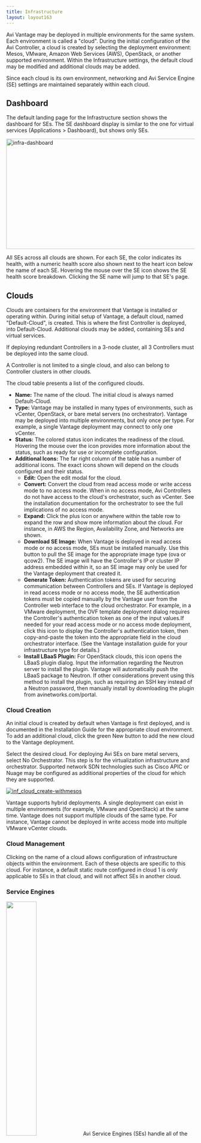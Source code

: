 ```yaml
---
title: Infrastructure
layout: layout163
---
```

Avi Vantage may be deployed in multiple environments for the same system. Each environment is called a "cloud". During the initial configuration of the Avi Controller, a cloud is created by selecting the deployment environment: Mesos, VMware, Amazon Web Services (AWS), OpenStack, or another supported environment. Within the Infrastructure settings, the default cloud may be modified and additional clouds may be added.

Since each cloud is its own environment, networking and Avi Service Engine (SE) settings are maintained separately within each cloud.
<a name="dashboard"></a>

## Dashboard

The default landing page for the Infrastructure section shows the dashboard for SEs. The SE dashboard display is similar to the one for virtual services (Applications > Dashboard), but shows only SEs.

<a href="img/infra-dashboard-1.png"><img class="alignnone size-full wp-image-5194" src="img/infra-dashboard-1.png" alt="infra-dashboard" width="919" height="294"></a>

All SEs across all clouds are shown. For each SE, the color indicates its health, with a numeric health score also shown next to the heart icon below the name of each SE. Hovering the mouse over the SE icon shows the SE health score breakdown. Clicking the SE name will jump to that SE's page.
<a name="clouds"></a>

## Clouds

Clouds are containers for the environment that Vantage is installed or operating within. During initial setup of Vantage, a default cloud, named "Default-Cloud", is created. This is where the first Controller is deployed, into Default-Cloud. Additional clouds may be added, containing SEs and virtual services.

If deploying redundant Controllers in a 3-node cluster, all 3 Controllers must be deployed into the same cloud.

A Controller is not limited to a single cloud, and also can belong to Controller clusters in other clouds.

The cloud table presents a list of the configured clouds.

* **Name:** The name of the cloud. The initial cloud is always named Default-Cloud.
* **Type:** Vantage may be installed in many types of environments, such as vCenter, OpenStack, or bare metal servers (no orchestrator). Vantage may be deployed into multiple environments, but only once per type. For example, a single Vantage deployment may connect to only one vCenter.
* **Status:** The colored status icon indicates the readiness of the cloud. Hovering the mouse over the icon provides more information about the status, such as ready for use or incomplete configuration.
* **Additional Icons:** The far right column of the table has a number of additional icons. The exact icons shown will depend on the clouds configured and their status.  
    * **Edit:** Open the edit modal for the cloud.
    * **Convert:** Convert the cloud from read access mode or write access mode to no access mode. When in no access mode, Avi Controllers do not have access to the cloud's orchestrator, such as vCenter. See the installation documentation for the orchestrator to see the full implications of no access mode.
    * **Expand:** Click the plus icon or anywhere within the table row to expand the row and show more information about the cloud. For instance, in AWS the Region, Availability Zone, and Networks are shown.
    * **Download SE Image:** When Vantage is deployed in read access mode or no access mode, SEs must be installed manually. Use this button to pull the SE image for the appropriate image type (ova or qcow2). The SE image will have the Controller's IP or cluster IP address embedded within it, so an SE image may only be used for the Vantage deployment that created it.
    * **Generate Token:** Authentication tokens are used for securing communication between Controllers and SEs. If Vantage is deployed in read access mode or no access mode, the SE authentication tokens must be copied manually by the Vantage user from the Controller web interface to the cloud orchestrator. For example, in a VMware deployment, the OVF template deployment dialog requires the Controller's authentication token as one of the input values.If needed for your read access mode or no access mode deployment, click this icon to display the Controller's authentication token, then copy-and-paste the token into the appropriate field in the cloud orchestrator interface. (See the Vantage installation guide for your infrastructure type for details.)
    * **Install LBaaS Plugin:** For OpenStack clouds, this icon opens the LBaaS plugin dialog. Input the information regarding the Neutron server to install the plugin. Vantage will automatically push the LBaaS package to Neutron. If other considerations prevent using this method to install the plugin, such as requiring an SSH key instead of a Neutron password, then manually install by downloading the plugin from avinetworks.com/portal. 

<a name="cloud_creation"></a>

### Cloud Creation

An initial cloud is created by default when Vantage is first deployed, and is documented in the Installation Guide for the appropriate cloud environment. To add an additional cloud, click the green New button to add the new cloud to the Vantage deployment.

Select the desired cloud. For deploying Avi SEs on bare metal servers, select No Orchestrator. This step is for the virtualization infrastructure and orchestrator. Supported network SDN technologies such as Cisco APIC or Nuage may be configured as additional properties of the cloud for which they are supported.

<a href="img/inf_cloud_create-withmesos.jpg"><img class="alignnone size-full wp-image-4542" src="img/inf_cloud_create-withmesos.jpg" alt="inf_cloud_create-withmesos"></a>

Vantage supports hybrid deployments. A single deployment can exist in multiple environments (for example, VMware and OpenStack) at the same time. Vantage does not support multiple clouds of the same type. For instance, Vantage cannot be deployed in write access mode into multiple VMware vCenter clouds.

### Cloud Management

Clicking on the name of a cloud allows configuration of infrastructure objects within the environment. Each of these objects are specific to this cloud. For instance, a default static route configured in cloud 1 is only applicable to SEs in that cloud, and will not affect SEs in another cloud.

### Service Engines

<img class="alignright" src="img/architecture_2-1.jpg" width="40%" height="40%"> Avi Service Engines (SEs) handle all of the data plane operations within Vantage. SEs host the virtual services and require either direct or routable access to all client and server networks a virtual service touches.

A typical Vantage deployment may have many SEs for various purposes, such as redundancy, scalability, and accommodating large numbers of applications being served. SEs are always grouped within the context of a SE group, which provides settings for high availability, scalability, and potentially resource isolation for tenants.

* <a href="#service-engines">Service Engines Page ›</a>
* <a href="#service-engine-details">Service Engine Quick Info Popup ›</a>
* <a href="#create-service-engine">Create a Service Engine ›</a>
* <a href="#delete-service-engine">Delete a Service Engine ›</a> 

<a name="service-envgines"></a>

### Service Engines Page

The Service Engines page lists the SEs that are currently configured in Vantage.

<a href="img/se-list.png"><img class="alignnone size-full wp-image-5168" src="img/se-list.png" alt="se-list" width="919" height="434"></a>

To display the SE list for a cloud, select Infrastructure > Clouds, click on a cloud name, and click Service Engines.

This page includes the following functions:

* **Search:** Search through the list of object names.
* **Edit:** Opens the Edit Service Engine popup. 

This page contains the following information for each SE in the selected cloud:

* **Name:** Lists the name of each SE. Clicking the name of an SE opens the Analytics tab of the Service Engine Details page.
* **Health:** Provides both a numeric health score from 1-100 and a color-coded status to provide quick information about the health of the SE.  
    * Hovering the cursor over the score opens the Health Score popup for the SE.
    * The View Health link at the bottom of the popup opens the Health tab of the Service Engine Details page.
    * Clicking within the Health Score opens the Analytics tab of the Service Engine Details page. > <strong>Note:</strong> Clicking on blank space in the Service Engine row will expand the row to show the list of virtual services assigned this this SE.
 

<a name="service-engine-details"></a>

### Service Engines Details Page

The Service Engine Details page shows information about the currently selected SE.

<a href="img/se-details-drilleddown.png"><img class="alignnone size-full wp-image-5178" src="img/se-details-drilleddown.png" alt="se-details-drilleddown" width="921" height="709"></a>

This page contains the following popup and tabs:

* <a href="#quickinfo-popup">Quick Info Popup ›</a>
* <a href="#analytics-tab">Analytics Tab ›</a>
* <a href="#health-tab">Health Tab ›</a>
* <a href="#events-tab">Events Tab ›</a>
* <a href="#alerts-tab">Alerts Tab ›</a> 

<a name="quickinfo-popup"></a>

### Service Engine Quick Info

Hovering over or clicking the name of the SE in the top left corner of the Service Engine Details page opens the Service Engine Info popup for that SE.

<a href="img/se-details-hoverover.png"><img class="alignnone size-full wp-image-5171" src="img/se-details-hoverover.png" alt="se-details-hoverover" width="360" height="426"></a>

This popup provides the following information for the SE:

* **Management IP:** IP address the SE uses to communicate with the Controller.
* **Uptime:** The amount of time in days and hours that the SE has been either active or down.
* **Management Interface:** Network interface being used to allow the SE to communicate with the Controller. This address is reserved for management, and is not used for data plane or load balanced traffic. If management and data plane traffic will share the same network, they will still use two separate network interfaces and IP addresses.
* **Management Network:** Network used by the SE to communicate with the Controller. This may be the same network as one of the data networks used for load balancing. Best practice is to utilize a separate, dedicated network for control plane communications.
* **Service Engine group:** SE group that this SE belongs to. If you did not create an SE group, or the virtual service was not assigned to a unique SE group, then a new SE will default to the Default SE group.
* **Physical Host:** IP address of the physical server hosting the virtual machine on which the SE is running.
* **System Memory:** Amount of used versus available memory. Memory utilization should not exceed 90% for an extended period of time.
* **Disk Usage:** Percentage of allocated storage space being used by the SE. By default, an SE will be allocated 10 GB of storage. As the storage becomes full, logs may be purged prior to indexing. Adding more storage to a SE allows a greater volume of logs to be stored.
* **Number of CPUs:** Number of virtual CPU cores allocated to the SE. An idle SE will still consume some CPU as it is running normal housekeeping processes. An SE should not exceed 90% for an extended period of time as it may introduce latency in client transactions. 

<a name="analytics-tab"></a>

### Service Engine Analytics

The Analytics tab presents information about various performance metrics over the time period selected.

### Service Engine Analytics: Metrics

The following metrics are available for SEs:

<img class="alignright" style="margin: 10px 0 10px 10px;" src="img/infra-se-metric1.jpg">

* **Throughput:** Total bandwidth flowing through the SE for all virtual services being hosted by that SE. This includes the bandwidth flowing in and out of the SE between the client and the virtual service, and the traffic between the SE and the servers. Thus, an SE may report approximately double the throughput of its virtual services. 

<img class="alignright" style="margin: 10px 0 10px 10px;" src="img/infra-se-metric2.jpg">

* **CPU Usage:** Displays the utilization of the CPUs allocated to the SE. The total number of CPUs appears in the Service Engine Quick Info Popup. Under normal conditions, CPU usage should not regularly exceed 90%, as this may cause latency in the virtual services and disrupt the client experience. The CPU Usage metric tile shows a horizontal bar indicating current usage, with a red line at the right to indicate how close the SE is to pushing the limits of its available CPU capacity.You may indirectly control or improve CPU usage by taking actions, such as:  
    * **Configuration:** Changing the configuration of virtual services, such as changing SSL or compression settings, will impact the CPU usage.
    * **CPU Allocation:** Allocating more vCPUs per SE. The default setting is two vCPUs per SE. Increasing this number is particularly useful for tasks such as SSL termination or compression which heavily consume CPU resources. The setting for the number of vCPUs assigned to an SE is in the SE group.
    * **Scale Out:** Reduce the CPU load by scaling this SE's virtual services across additional SEs, which will increase the total capacity and reduce the load on this SE. The high availability setting of the SE group dictates when a virtual service should be scaled out across additional SEs or simply migrated away from a busy SE.
    * **CPU Reservation:** By default, CPUs resource is not reserved in a VMware deployment. Within vCenter, you may enable reservation for the SE's virtual machine, which guarantees that other virtual machines sharing the same physical host server will not be able to borrow or compete for CPU resources. This setting may be changed in the SE group properties. Changes will take effect for new SEs only. To make this change for existing SEs, it must be manually changed within vCenter. Refer to your VMware documentation. 

<img class="alignright" style="margin: 10px 0 10px 10px;" src="img/infra-se-metric3.jpg">

* **Interface Throughput:** Shows the combined throughput for all network interfaces utilized by this SE. Throughput is measured as both client and server side of any virtual services, plus the management traffic between the SE and the Controllers. 

<img class="alignright" style="margin: 10px 0 10px 10px;" src="img/infra-se-metric4.jpg">

* **Virtual Service Throughput:** Shows the combined throughput for all network interfaces utilized by this SE. Throughput is measured as both client and server side of any virtual services, plus the management traffic between the SE and the Controllers. 

### Service Engine Analytics: Chart Pane

The main chart pane in the middle of the Analytics tab displays a detailed historical chart of the selected Metric tile for the current virtual service, pool, or SE.

* Hovering the mouse over any point in the chart will display the results for that selected time in a popup window.
* Clicking within the chart will freeze the popup at that point in time. This may be useful when the chart is scrolling as the display updates over time.
* Clicking again will unfreeze the highlighted point in time. 

<img src="img/inf_chart_pane.jpg" alt="">

Many charts contain radio buttons in the top right that allow you to customize which data should be excluded from the chart. For example, if the End to End Timing chart is heavily skewed by one very large metric, then deselecting that metric by clearing the appropriate radio button will re-factor the chart based on the remaining metrics shown. This may change the value of the vertical Y-axis.

Some charts also contain overlay items, which will appear as color-coded icons along the bottom of the chart.

### Service Engine Analytics: Overlays Pane

The overlays pane allows you to overlay icons signifying important events within the timeline of the chart pane. This feature helps you correlate anomalies, alerts, configuration changes, and system events with changes in traffic patterns.

<img src="img/details_overlays_about.jpg" alt="">

Within the overlays pane:

* Each overlay type displays the number of entries for the selected time period.
* Clicking an overlay button toggles that overlay's icons in the chart pane. The button lists the number of instances (if any) of that event type within the selected time period.
* Selecting an overlay button displays the icon for the selected event type along the bottom of the chart pane. Multiple overlay icon types may overlap. Clicking the overlay type's icon in the chart pane will bring up additional data below the Overlay Items bar. The following overlay types are available:  
    * **Anomalies:** Display anomalous traffic events, such as a spike in server response time, along with corresponding metrics collected during that time period.
    * **Alerts:** Display alerts, which are filtered system-level events that have been deemed important enough to notify an administrator.
    * **Config Events:** Display configuration events, which track configuration changes made to Vantage by either an administrator or an automated process.
    * **System Events:** Display system events, which are raw data points or metrics of interest. System events can be noisy, and are best used by alerts which filter and classify these raw events by severity. 

### SE Analytics: Anomalies Overlay

The Anomalies overlay displays periods during which traffic behavior was considered abnormal based on recent historical moving averages. Changing the time interval will provide greater granularity and potentially show more anomalies. Clicking the Anomalies Overlay button displays yellow anomaly icons in the chart pane, which can scroll down to view additional information related to that anomaly. During times of anomalous traffic, Vantage records any metrics that have deviated from the norm, which may provide hints as to the root cause of the anomaly.
> Note: An anomaly is defined as a metric that has a deviation of 4 sigma or greater across the moving average of the chart. 
> Note: Anomalies are not recorded or displayed in the real time mode.
 

These metrics are defined as follows:

<img src="img/details_overlays_anomalies.jpg" alt="">

* **Timestamp:** Date and time when the anomaly was detected. This may either span the full duration of the anomaly, or merely be near the same time window.
* **Type:** The specific metric deviating from the norm during the anomaly period. To be included, the metric deviation must be greater than 4 sigma. Numerous types of metrics, such as CPU utilization, bandwidth, or disk I/O may trigger anomalous events.
* **Entity:** Name of the specific object that is reporting this metric.
* **Entity Type:** Type of entity that caused the anomaly. This may be one of the following:  
    * Virtual Machine (server); these metrics require Vantage to be configured for either read or write access to the virtualization orchestrator such as vCenter or OpenStack. In the example above, CPU utilization of the two servers was learned by querying vCenter.
    * Virtual service
    * SE
* **Time Series:** Thumbnail historical graph for the selected metric, including the most current value for the metric which will be data on the far right. Moving the mouse over the chart pane will show the value of the metric for the selected time. Use this to compare the normal, current, and anomaly time periods.
* **Deviation:** Change or deviation from the moving average, either higher or lower. The time window for the moving average depends on the time series selected for the Analytics tab. 

### SE Analytics: Alerts Overlay

The Alerts overlay displays the results of any events that meet the filtering criteria defined in the Alerts tab. Alerts notify administrators about important information or changes to a site that may require immediate attention.

Alerts may be transitory, meaning they may expire after a defined period of time. For instance, Vantage may generate an alert if a server is down and then allow that alert to expire after a specified time period once the server comes back online. The original event remains available for later troubleshooting purposes.

Clicking the Alerts icon in the Overlay Items bar displays any red Alerts icons in the chart Pane. Selecting one of these chart alerts will bring up additional information below the Overlay Items bar, which will show the following information:

<img src="img/details_overlays_alerts.jpg" alt="">

* **Timestamp:** Date and time when the Alert occurred.
* **Resource Name:** Name of the object that is reporting the Alert.
* **Level:** Severity of the Alert. You can use the priority level to determine whether additional notifications should occur, such as sending an email to administrators or sending a log to Syslog servers. The level may be one of the following:  
    * **High:** Red
    * **Medium:** Yellow
    * **Low:** Blue
* **Summary:** Brief description of the event.
* **Actions:**  
    * **Dismiss** the Alert with the red X to remove it from both the list shown and the Alert icon the chart pane. Dismissing an Alert here is the same as dismissing it via the bell icon at the top of the screen next to the Health Score, or dismissing it via the Alerts tab.
    * **Edit** the Alert filter to make Vantage more or less sensitive to generating new <a href="/docs/16.3/configuration-guide/operations/alerts/">alerts</a>.
* **Expand/Contract:** Clicking the plus (+) or minus sign (-) for an Alert opens and closes a sub-table showing more detail about the Alert. This will typically show the original events that triggered the alert. 

### SE Analytics: Config Events Overlay

The Config Events overlay displays configuration events, such as changing the Vantage configuration by adding, deleting, or modifying a pool, virtual service, or SE, or an object related to the object being inspected. If traffic dropped off at precisely 10:00 a.m., and at that time an administrator made a change to the virtual services security settings, there's a good chance the cause of the change in traffic was due to the (mis)configuration.

<img src="img/details_overlays_config_events.jpg" alt="">

Clicking the Config Events icon in the Overlay Items bar displays any blue Config Event icons in the chart pane. Selecting one of these chart alerts will bring up additional information below the Overlay Items bar, which will show the following information:

* **Timestamp:** Date and time when the configuration change occurred.
* **Event Type:** Always be scoped to *Configuration* event types.
* **Resource Name:** Name of the object that has been modified.
* **Event Code:** There are three event codes:  
    * CONFIG_CREATE
    * CONFIG_UPDATE
    * CONFIG_DELETE
* **Description:** Brief description of the event.
* **Expand/Contract:** Clicking the plus (+) or minus sign (-) for a configuration event either expands or contracts a sub-table showing more detail about the event. When expanded, this shows a difference comparison of the previous configuration versus the new configuration, as follows:  
    * Additions to the configuration, such as adding a health monitor, will be highlighted in green in the new configuration.
    * Removing a setting will be highlighted in red in the previous configuration.
    * Changing an existing setting will be highlighted in yellow in both the previous and new configurations. 

### SE Analytics: System Events Overlay

This overlay displays System Events relevant to the current object, such as a server changing status from up to down or the health score of a virtual service changing from 50 to 100.

Clicking the System Events icon in the Overlay Items bar displays any purple System Event icons in the chart pane. Select a system event icon in the chart pane to bring up more information below the Overlay Items bar.

* **Timestamp:** Date and time when the system even occurred.
* **Event Type:** This will always be System.
* **Resource Name:** Name of the object that triggered the event.
* **Event Code:** High-level definition of the event, such as VS_Health_Change or VS_Up.
* **Description:** Brief description of the system event.
* **Expand/Contract:** Clicking the plus (+) or minus sign (-) for a system event expands or contracts that system event to show more information. 

<a name="health-tab"></a>

### Service Engine Health

The health score of an on object is comprised from the following scores:

* **Performance:** Performance score (1-100) for the selected item. A score of 100 is ideal, meaning clients are not receiving errors and connections or requests are quickly returned.
* **Resource Penalty:** Any penalty assessed because of resource availability issues is assigned a score, which is then subtracted from the Performance score. A score of 0 is ideal, meaning there are no obvious resource constraints on Vantage or virtualization orchestrator connected servers.
* **Anomaly Penalty:** Any penalty assessed because of anomalous events is assigned a score, which is then subtracted from the Performance score. An ideal score is 0, which means Vantage has not seen recent anomalous traffic patterns that may imply future risk to the site.
* **Health Score:** The final health score for the selected item equals the Performance Score minus the Resource and Anomaly Penalty scores. 

The sidebar tiles show the scores of each of the three subcomponents of the health score, plus the total score. To determine why an object such as a virtual service has a low health score, select one of the first three tiles that is showing a subpar score.

This will bring up additional sub-components for the top level metric, such as pools, connection Apdex, Response Apdex, or others. Again, select the tile that is showing the worst score. Some tiles may have additional information shown in the main chart section that requires scrolling down to view. Clicking on a tile for another object such as a pool or SE will jump to the Insights page for that object.

The chart pane of the tab shows a detailed graph of the selected score:

* Clicking any of the summary Metrics tiles on the sidebar displays the detailed version of that graph in the chart pane of the tab. Additional details may display at the bottom of the tab that show various factors contributing to that score.
* Hovering your mouse cursor over any of the charts displays the health score for the selected date and time on all graphs. 

<a name="events-tab"></a>

### Service Engine Events

The Events tab presents system-generated events over the time period selected for the SE. System events are applicable to the context in which you are viewing them. For example, when viewing events for a SE, only events that are relevant to that object are displayed.

<a href="img/se-details-events.png"><img class="alignnone size-full wp-image-5182" src="img/se-details-events.png" alt="se-details-events" width="922" height="392"></a>

The top of this tab displays the following items:

* **Search:** The Search field allows you to filter the events using whole words contained within the individual events.
* **Refresh:** Clicking Refresh updates the events displayed for the currently-selected time.
* **Number:** The total number of events being displayed. The date/time range of those events appear beneath the Search field on the left.
* **Clear Selected:** If filters have been added to the Search field, clicking the Clear Selected (**X**) icon on the right side of the search bar will remove those filters. Each active search filter will also contain an **X** that you can click to remove the specific filter.
* **Histogram:** The Histogram shows the number of events over the period of time selected. The X-axis is time, while the Y-axis is the number of events during that bar’s period of time.  
    * Hovering the cursor over a Histogram bar displays the number of entries represented by that bar, or period of time.
    * Click and drag inside the histogram to refine the date/time period which further filters the events shown. When drilling in on the time in the Histogram, a Zoom to selected link appears above the Histogram. This expands the drilled in time to expand to the width of the Histogram, and also changes the Displaying pull-down menu to Custom. To return to the previously selected time period, use the Display pull-down menu. 

The table at the bottom of the **Events** tab displays the events that matched the current time window and any potential filters. The following information appears for each event:

* **Timestamp:** Date and time the event occurred. Highlighting a section of the histogram allows further filtering of events within a smaller time window.
* **Event Type:** This may be one of the following:  
    * **System:** System events are generated by Vantage to indicate a potential issue or create an informational record, such as VS_Down.
    * **Configuration:** Configuration events track changes to the Vantage configuration. These changes may be made by an administrator (through the CLI, API, or GUI), or by automated policies.
* **Resource Name:** Name of the object related to the event, such as the pool, virtual service, SE, or Controller.
* **Event Code:** A short event definition, such as Config_Action or Server_Down.
* **Description:** A complete event definition. For configuration events, the description will also show the username that made the change.
* **Expand/Contract:** Clicking the plus (+) or minus sign (-) for an event log either expands or contracts that event log. Clicking the + and – icons in the table header expands and collapses all entries in this tab. 

For configuration events, expanding the event displays a difference comparison between the previous and new configurations.

* New fields will appear highlighted in green in the new configuration
* Removed fields will appear highlighted in red.
* Changed fields will show highlighted in yellow. 

<a name="alerts-tab"></a>

### Service Engine Alerts

The Alerts tab displays specified events that have trigger an alert. Alert actions can be configured, and proactive notifications generated via Syslog or email in the Notifications tab of the Administration page. Alerts act as filters that provide notification for prioritized events or combinations of events through various mechanisms such as the Vantage web interface, email, or Syslog. Vantage includes a number of default alerts based on events deemed to be universally important.

The top of this tab shows the following items:

* **Search:** The Search field allows you to filter the alerts using whole words contained within the individual alerts.
* **Refresh:** Clicking Refresh updates the alerts displayed for the currently-selected time.
* **Number:** The total number of alerts being displayed. The date/time range of those alerts appear beneath the Search field on the left.
* **Dismiss:** Select one or more alerts from the table below then click Dismiss to remove the alert from the list. > Note: Alerts are transitory, meaning they will eventually and automatically expire. Their intent is to notify an administrator of an issue, rather than being the definitive record for issues. Alerts are based on events, and the parent event will still be in the events record.
 

The table at the bottom of the Alerts tab displays the following alert details:

<img src="img/details_alerts_tab_10-1.jpg" alt="">

* **Timestamp:** Date and time when the alert was triggered. Changing the time interval using the Displaying pull-down menu may potentially show more alerts.
* **Resource Name:** Name of the object that is the subject of the alert, such as a Server or virtual service.
* **Level:** Severity level of the alert, which can be High, Medium, or Low. Specific notifications can be set up for the different levels of alerts via the Administration page's Alerts Overlay.
* **Summary:** Summarized description of the alert.
* **Action:** Click the appropriate button to act on the alert:  
    * **Dismiss:** Clicking the red **X** dismisses the alert and removes it from the list of displayed alerts.
    * **Edit:** Clicking the blue pencil icon opens the Edit Alert Config popup for the alert configuration that triggered this alert. This can include a verbose and customized description of the alert or allow an administrator to alter settings such as the severity of the alert.
* **Expand/Contract:** Clicking the plus (**+**) or minus sign (**-**) for an event log either expands or contracts that event log to display more information. Clicking the **+** and **–** icon in the table header expands and collapses all entries in this tab 

<a name="create-service-engine"></a>

### Service Engine Create: Write Access Mode Deployments

An Avi Controller that is deployed in write access mode has full write access to the virtualization platform and can automatically deploy new SEs and modify the network configuration of existing SEs. The Controller will place the virtual service on a SE within a cluster and host that has optimal reachability to the servers. In a new Vantage deployment, the first SE will not be created until the first virtual service is created, as this is required to know which server network will be used.

<img class="alignright" style="margin: 20px 0 10px 10px;" src="img/inf_se_creation.jpg"> The health score of a newly created virtual service will appear as gray with an exclamation point while the SE is being created; hovering the mouse over the health score will show the status as Creating. During this time, the Controller copies the SE image file from itself to the host server, sets up virtual machine settings via the virtualization orchestrator, then sets the network adapters and IP addresses required to reach clients and servers. This process may take anywhere from a few seconds to a few minutes, depending on the time it takes to copy the SE image across the network to a physical host. If creation of the SE fails, the Controller will wait for five minutes and then attempt to recreate the SE on a new host.

In an established environment, a new virtual service may use an existing SE and thus be brought up immediately. Preferences for high availability, scalability, and number of virtual services per SE are defined within the SE group settings.

If all virtual services for a SE are deleted and the SE is no longer in use, the Controller will wait 120 minutes before automatically removing the unused SE. This setting may be configured via the SE group properties.

### Service Engine Create: Read/No Access Mode Deployments

When Vantage is deployed in read access mode or no access mode, Vantage does not have write access to the virtualization infrastructure. In this case, an administrator must manually perform any operations that require write access to the virtualization environment (create and delete SEs and configure network settings).

A new virtual service may be able to use an existing SE, though it may still require an administrator to change the network settings such as adding a new network interface into a port group required for access to servers.

Creating a new SE when the Avi Controller has Read or no access to the virtualization platform is almost identical to the process described in the Installation Guide for your selected virtualization platform, except that:

* If the data plane network interfaces (those processing load balanced traffic) need to be set to a static IP address, an administrator will need to manually match the network interface shown in the Avi Controller with the Network Adapter shown in the virtualization platform. The Controller cannot poll the Network Name because it does not have access to the virtualization platform.
* An admin will need to find the MAC Address of the virtual machine's network adapter that clients wish to use, and then correspond that to the MAC Address shown in the Edit a Service Engine popup. 

### Edit a Service Engine

The Edit Service Engine popup allows an administrator to modify the network settings for the SE. To edit an SE, select Infrastructure > Service Engines and click on the SE name or on the edit icon.

<a href="img/se-edit.png"><img class="alignnone size-full wp-image-5185" src="img/se-edit.png" alt="se-edit" width="745" height="588"></a>
> <strong>Note:</strong> Properties such as hardware resources and VLAN placement are configured within the SE group.
 

Many networking properties can be configured on the Networks tab and in the Service Engine Edit popup. Editing the SE properties will only affect the specific SE being modified; you will need to manually modify any new SE created thereafter. If Vantage has No access to the hypervisor, the administrator will need to manually edit the network and IP settings for each SE. For deployments in write access mode, editing the values on the Network tab is needed to ensure that any new SE will inherit the desired settings.

* **Service Engine Group:** An SE may be manually migrated to a different SE group by selecting the new SE group from the dropdown menu. Moving a SE is not graceful. It will first terminate any existing connections.
* **DHCP:** DHCP may be enabled per network interface, not per IP network. This is the default setting for all network interfaces. An SE attempting to use DHCP to acquire an IP address will retry every five minutes and will generate an error in the events log if it is unsuccessful.**Note:** A single interface may have multiple networks configured. It is therefore possible to have both DHCP and static IP addresses configured for a single interface.
* **Default Gateway:** Enter a new IP address for the gateway in the Default Gateway field. 

<a name="delete-service-engine"></a>

### Delete a Service Engine

An SE may be deleted for many reasons, such as:

* Placement on a different physical host.
* Updating resource sizes (e.g., number of vCPUs)
* Reduced load no longer requires as many SEs. 

If Vantage is deployed to have write access mode to the hypervisor orchestrator, Vantage will automatically delete unused SEs. If Vantage is deployed in read access mode or no access mode, SEs may be deleted from the Controller, but it will still require an administrator to manually delete the SE from the virtualization platform.

**Note: To delete an SE from a Controller immediately rather than wait for the SE to time out based on the SE group settings, use the CLI or API.**

### Service Engine Group

An SE group is a collection of one or more SEs that may share properties, such as network access and failover. An SE cannot scale out across or fail over to an SE which is in a different SE group, even if both SEs share the same physical host or network properties. Different applications can thus receive guaranteed data plane isolation when deployed on different SE groups.

Virtual services created in a new Vantage deployment will be assigned to the Default-Group SE group. To deploy virtual services to a different SE group:
<ol> 
 <li>Create a new SE group.</li> 
 <li>Move or create the new virtual service in the new group using the Advanced tab of the Edit Virtual Service page.</li> 
</ol> 

When creating a new SE group in write access mode, no new SEs will be created until a virtual service is deployed to the SE group. In read access mode or no access mode deployments, the new SEs must be manually created. They will attempt to connect back to the Controller after they have booted up, at which point they will be added to the Default SE group. SEs in read access mode and no access mode deployments can be migrated to a new SE group, provided all virtual services deployed on the SE are disabled.

SEs in write access mode deployments cannot be migrated to new SE groups. Instead, the old SE is deleted and a new SE is created. This process is automatic if the virtual services are migrated.

### Service Engine Groups Page

The Service Engine Groups page lists the configured SE groups<a href="img/Screen-Shot-2016-07-08-at-3.25.20-PM.png"><img class="alignnone size-full wp-image-10782" src="img/Screen-Shot-2016-07-08-at-3.25.20-PM.png" alt="Screen Shot 2016-07-08 at 3.25.20 PM" width="1028" height="339"></a>

The table on this page contains the following information for each SE group:

* **Name:** Lists the name of each SE group.
* **/# Service Engines:** Shows the number of SEs assigned to the SE group. If the value is non-zero, clicking the row on the table will show an expanded view with the names of SEs.
* **Maximum Number of Service Engines:** Maximum number of SEs the group can contain.
* **/# Virtual Services:** Shows the number of virtual services currently assigned to the SE group. If the value is non-zero, clicking the row on the table will show an expanded view with the names of virtual services.
* **HA Mode:** High availability mode configured for the group. 

To delete an SE group, click the box at the far left of its row. A Delete button will appear. Click Delete to delete the SE groups whose rows have been checked.

**Note:** Only unused SE groups may deleted. If the SE group is in use by a virtual service, a popup will warn that dependent virtual services must first be deleted or migrated to other SE groups via the Virtual Service > Edit > Advanced properties tab. A tenant must always have a minimum of one configured SE group. The default SE group may be modified, but not deleted.

### Create a Service Engine Group

To create or edit an SE group:
<ol> 
 <li>Select Infrastructure &gt; Clouds and click on the cloud name (for example, Default-Cloud).</li> 
 <li>Select Service Engine Group to open the Service Engine Groups page, which lists the SE groups currently configured in Vantage.</li> 
 <li>Click New Service Engine Group or click on an SE group name in the table.</li> 
</ol> 

The create and edit popups for SE groups have identical properties. This popup includes the following tabs:

* Basic Settings Tab
* Advanced Tab 

Basic Settings Tab

Click New in the Edit Service Engine Group popup to open the High Availability tab.

Edit the High Availability settings:

* Name: Enter a unique name for the SE group in the Name field.
* Optionally configure any setting within the High Availability tab.
* Either click the Advanced Tab, or Save to return to the Service Engine Groups page. 

### High Availability Settings

The availability of a virtual service after an SE failure is governed by settings set at the SE group level.

<a href="img/Screen-Shot-2016-07-08-at-3.45.41-PM.png"><img class="alignnone size-full wp-image-10784" src="img/Screen-Shot-2016-07-08-at-3.45.41-PM.png" alt="Screen Shot 2016-07-08 at 3.45.41 PM" width="1348" height="494"></a>

To gain an understanding of the three HA modes defined by Vantage, refer to these articles:

* <a href="/docs/16.3/legacy-ha-for-avi-service-engines/">Legacy HA</a>
* <a href="/docs/16.3/elastic-ha-for-avi-service-engines/">Elastic HA</a> 

### Service Engine Capacity and Limit Settings

<a href="img/se-group-limit-settings.png"><img class="alignnone size-full wp-image-5188" src="img/se-group-limit-settings.png" alt="se-group-limit-settings" width="756" height="127"></a>

* **Number of Service Engines:** defines the maximum SEs that may be created within a SE group. This number, combined with the virtual services per SE setting, dictate the maximum number of virtual services that can be created within an SE group. If this limit is reached, it is possible new virtual services may not be able to be deployed and will show a gray, undeployed status. This setting can be useful for limiting Vantage from consuming too many virtual machines.
* **Memory per Service Engine:** Enter the amount of RAM, in MB, to allocate to all new SEs. Changes to this field will only affect new SEs. Allocating more memory to an SE will allow larger HTTP cache sizes, more concurrent TCP connections, better protection against certain DDoS attacks, and increased storage of un-indexed logs. This option is only applicable in write access mode deployments.  
    * **Memory Reserve:** Reserving memory ensures an SE will not have contention issues with over-provisioned host hardware. Reserving memory makes that memory unavailable for use by another virtual machine, even when the virtual machine that reserved those resources is powered down. Avi recommends reserving memory, as memory contention may randomly overwrite part of the SE memory, destabilizing the system. This option is applicable only for deployments in write access mode. For deployments in read access mode deployments or no access mode, memory reservation for the SE VM must be configured on the virtualization orchestrator.
* **vCPU per Service Engine:** Enter the number of virtual CPU cores to allocate to new SEs. Changes to this setting do not affect existing SEs. This option is only applicable in write access mode. Adding CPU capacity will help with computationally expensive tasks, such as SSL processing or HTTP compression.  
    * **CPU Reserve:** Reserving CPU capacity with a virtualization orchestrator ensures a SE will not have issues with over-provisioned host hardware. Reserving CPU cores makes those cores unavailable for use by another virtual machine, even when the virtual machine that reserved those resources is powered down. This option is only applicable in write access mode deployments. 

### Advanced Service Engine Group Settings

The Advanced tab in the Edit Service Engine Group popup allows configuration of optional functionality for SE groups. This tab appears only when Avi Vantage is deployed in write access mode deployments.

Note: This tab appears only when Vantage is deployed in write access mode.

<a href="img/se-group-advanced-settings.png"><img class="alignnone size-full wp-image-5215" src="img/se-group-advanced-settings.png" alt="se-group-advanced-settings" width="767" height="492"></a>

* **Service Engine Name Prefix:** Enter the prefix to use when naming the SEs within the SE group. This name will be seen both within Vantage, and as the name of the virtual machine within the virtualization orchestrator.
* **Service Engine Folder:** SE Virtual Machines for this SE group will be grouped under this folder name within the virtualization orchestrator.
* **Delete Unused Service Engines After:** Enter the number of minutes to wait before the Controller deletes an unused SE. Traffic patterns can change quickly, and a virtual service may therefore need to scale across additional SEs with little notice. Setting this field to a high value ensures that Vantage keeps unused SEs around in case of a sudden spike in traffic. A shorter value means the Controller may need to recreate a new SE to handle a burst of traffic, which may take a couple of minutes. This option is only applicable in write access mode.
* **Host Scope Service Engine Within:** SEs may be deployed on any host that most closely matches the resources and reachability criteria for placement. This setting directs the placement of SEs.  
    * **Any:** The default setting allows SEs to be deployed to any host that best fits the deployment criteria.
    * **Cluster:** Excludes SEs from deploying within specified clusters of hosts. Checking the Include checkbox reverses the logic, ensuring SEs only deploy within specified clusters.
    * **Host:** Excludes SEs from deploying on specified hosts. The Include checkbox reverses the logic, ensuring SEs only be deploy within specified hosts.
* **Data Store Scope for Service Engine Virtual Machine:** Set the storage location for SEs. Storage is used to store the OVA (vmdk) file for VMware deployments.  
    * **Any:** Vantage will determine the best option for data storage.
    * **Local:** The SE will only use storage on the physical host.
    * **Shared:** Vantage will prefer using the shared storage location. Specific data stores may be Excluded or specified via Include.
* **Virtual Service Placement:** When multiple SE groups exist within a tenant, the virtual service's Advanced tab may be used to choose which SE group to deploy the virtual service within. This may be set as a mandatory field to be populated when creating a virtual service, or when Auto is enabled, the Default-Group will be chosen.
* **Management Network:** If the SEs require a different network for management than the Controller, it must be specified here. The SEs will use their management route to establish communications with the Controllers. 

### Service Engine Group Network Settings

The Networks tab presents the list of discovered and manually configured networks within your network environment. Individual networks can be configured for DHCP or a static IP address allocation. For VMware installations, port groups can be mapped to specific subnets.

* **DVS versus Standard Switching:** VMware supports two modes for switching, Distributed Virtual Switching and Standard Switching. Vantage works with both methods; however, some environments may have both enabled at the same time. This will cause issues for Vantage because there may be multiple port groups per subnet, and the Controller may find duplicate networks for the same IP subnets when performing network discovery. Vantage does not know which network should be used to reach clients or servers and may therefore be unable to place a new virtual service or create a SE in the correct network. You can resolve this by excluding a redundant discovered network. The virtual service Advanced and pool Advanced tabs may alternatively be used to mitigate this issue by mandating a virtual service or pool be placed in a specific network.
* **IP Address Allocation:** Vantage requires IP addresses for a SE to communicate on any desired network. By default, a SE requires one IP address for the management network to communicate with the Controller, and a separate IP address for each data network used by its virtual services or pool servers. If the management network and data network are the same, then the SE will still require two IP addresses. You can allocate IP addresses on either a per-SE basis or via the Networks tab.
* **Network versus Service Engine:** Many network related settings may be configured within both the Network tab and the Service Engine Edit popup. Configurations made within the Network tab will be applied to any new SE created via write access mode. Changes made via the Service Engine Edit popup will only be applied to the specific SE modified. 

Select Infrastructure > Networks to open the Networks tab.

The table on this tab provides the following information for each network:

<img src="img/inf_networks_networks_net-tab.jpg" alt="">

* **Name:** Name of the network.
* **Discovered Subnets:** These subnets are auto-discovered via the virtualization orchestrator. This field may be None, Excluded, or a list of one or more IP networks.
* **Configured Subnets:** These subnets are IP networks manually added within the Vantage configuration. This is often an IP network that could not be automatically discovered. 

### Edit Service Engine Group Network Settings

Click the blue Edit icon to open the Edit Network popup.

<img src="img/inf_networks_editing.jpg" alt="">

Enter the following information to edit the network:

* **Network IP Address Management:** When the DHCP option is checked, SEs will attempt to acquire any necessary IP addresses via DHCP. If an SE is unable to acquire an IP address, it will wait five minutes and try again. If no DHCP server is available or if the IP address pool is exhausted, the SE will be unable to properly obtain an IP address and may not be able to configure itself or be able to host a virtual service. Setting this option to Static implies the SE will be assigned static IP addresses.
* **Exclude Discovered Subnets:** IP networks that are discovered in a network or port group will be displayed in the blue table below this option. If there are multiple port groups with the same IP network, Vantage will not know which network should be used for the SEs, Virtual Servers, or when communicating with clients or servers. This is most common for VMware environments that use both DVS and standard switching. Excluding the subnets will exclude all subnets discovered for the network. To exclude a single subnet, first exclude all subnets and then re-add the desired subnets using the Add Subnet option.
* **Add Subnets:** Manually add an IP subnet to this network. Use this options along with Exclude Discovered Subnets to override automated discovery for this network.  
    * **IP Subnet:** Specify the IP subnet settings for the new network. For instance: 10.1.1.1/24
    * **Static IP Address Pool:** Instead of using DHCP for IP addresses for this network, SEs can use a statically allocated list of addresses. Add one or more IP addresses, either as a comma separated list or as a dash-separated range. While possible, it is not recommended to use both DHCP and a static IP pool at the same time. The IP pool allows Vantage to dynamically scale out virtual services and add new SEs. If the IP pool is exhausted for this network, then the Controller may not be able to provision or assign new SEs.
* **Save** to return to the Networks tab. 

### Static Route

Static routes allow administrators to determine the next hop path for routed traffic. Static routes may be defined for an IP subnet or a specific IP address, determined by the subnet mask defined.

A static route may also be set as the default gateway. Default gateways may also be defined within the settings of an SE, which will override the global static routes, and will be specific to the modified SE. If DHCP is not used and a default gateway needs to be defined, then it is recommended to define the gateway within the Static Routes tab, which will be applicable to all SEs.

### Static Routes Tab

Select Infrastructure > Networks > Static Routes to open the Static Routes tab. This tab includes the following functions:

* **Search:** Search through the list of routes.
* **Create:** Opens the Create Static Route popup.
* **Edit:** Opens the Edit Static Route popup.
* **Delete:** Delete the selected static routes. 

The table on this tab provides the following information for each static route:

<img src="img/inf_networks_static_routes_statroute_tab.jpg" alt="">

* **Index:** Each static route is given a unique identifier, which is used internally for referencing the route.
* **Prefix:** Any egress traffic from Vantage matching this IP subnet will be sent to the IP address of the next hop gateway. A Prefix set to Default Gateway means all traffic that does not match any other static route Prefix will be forwarded to the Next Hop for the default gateway.
* **Next Hop:** The gateway address to use when routing traffic to the IP network specified by the Prefix. 

### Create/Edit Static Route

The Create Static Route and Edit Static Route popups share the same interface.

<img src="img/inf_networks_static_routes_create-edit.jpg" alt="">

Enter the following information to create or edit a static route:

* Check the **Default Gateway** checkbox if this route should be the default for SEs. A default gateway learned from DHCP will override this gateway and will be displayed in an individual SE.
* **Prefix/Mask:** Any egress traffic from Vantage matching this IP subnet will be sent to the IP address of the next hop gateway. A Prefix set to Default Gateway means all traffic that does not match any other Prefix will be forwarded to the Next Hop for this Prefix entry.
* **Next Hop:** The gateway address to use when routing traffic to the IP network specified by the Prefix.
* **Save** to finish adding or editing the static route.  
